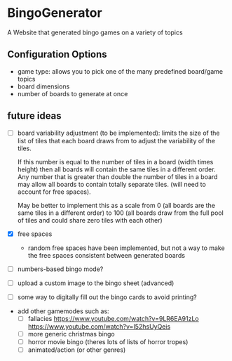 # BingoGenerator

A Website that generated bingo games on a variety of topics



## Configuration Options

- game type: allows you to pick one of the many predefined board/game topics
- board dimensions
- number of boards to generate at once



## future ideas

 - [ ] board variability adjustment (to be implemented): limits the size of the list of tiles that each board draws from to adjust the variability of the tiles.

	If this number is equal to the number of tiles in a board (width times height) then all boards will contain the same tiles in a different order. Any number that is greater than double the number of tiles in a board may allow all boards to contain totally separate tiles. (will need to account for free spaces).

	May be better to implement this as a scale from 0 (all boards are the same tiles in a different order) to 100 (all boards draw from the full pool of tiles and could share zero tiles with each other)

- [X] free spaces
  - random free spaces have been implemented, but not a way to make the free spaces consistent between generated boards
- [ ] numbers-based bingo mode?
- [ ] upload a custom image to the bingo sheet (advanced)
- [ ] some way to digitally fill out the bingo cards to avoid printing?
 - add other gamemodes such as:
    - [ ] fallacies
		https://www.youtube.com/watch?v=9LR6EA91zLo
		https://www.youtube.com/watch?v=I52hsUyQeis
    - [ ] more generic christmas bingo
    - [ ] horror movie bingo (theres lots of lists of horror tropes)
    - [ ] animated/action (or other genres)
